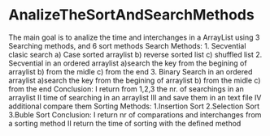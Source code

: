 # AnalizeTheSortAndSearchMethods
The main goal is to analize the time and interchanges in a ArrayList using 3 Searching methods, and 6 sort methods
Search Methods:
    1. Secvential clasic search a) Case sorted arraylist b) reverse sorted list c) shuffled list
    2. Secvential in an ordered arraylist a)search the key from the begining of arraylist b) from the midle c) from the end
    3. Binary Search in an ordered arraylist a)search the key from the begining of arraylist b) from the midle c) from the end
Conclusion:
          I  return from 1,2,3 the nr. of searchings in an arraylist
          II time of searching in an arraylist
          III and save them in an text file
          IV additional compare them
Sorting Methods:
    1.Insertion Sort
    2.Selection Sort
    3.Buble Sort
Conclusion:
          I return nr of comparations and interchanges from a sorting method
          II return the time of sorting with the defined method
